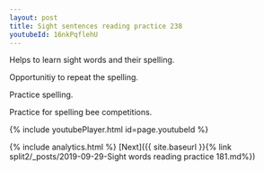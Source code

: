 ```yaml
---
layout: post
title: Sight sentences reading practice 238
youtubeId: 16nkPqflehU
---
```

 
 
Helps to learn sight words and their spelling.

Opportunitiy to repeat the spelling. 

Practice spelling. 
 
Practice for spelling bee competitions. 
 
{% include youtubePlayer.html id=page.youtubeId %}
 
 
{% include analytics.html %} 
[Next]({{ site.baseurl }}{% link  split2/_posts/2019-09-29-Sight words reading practice 181.md%})
 
